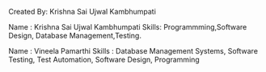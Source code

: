 Created By: Krishna Sai Ujwal Kambhumpati

Name : Krishna Sai Ujwal Kambhumpati
Skills: Programmming,Software Design, Database Management,Testing.

Name : Vineela Pamarthi
Skills : Database Management Systems, Software Testing, Test Automation, Software Design, Programming


  
